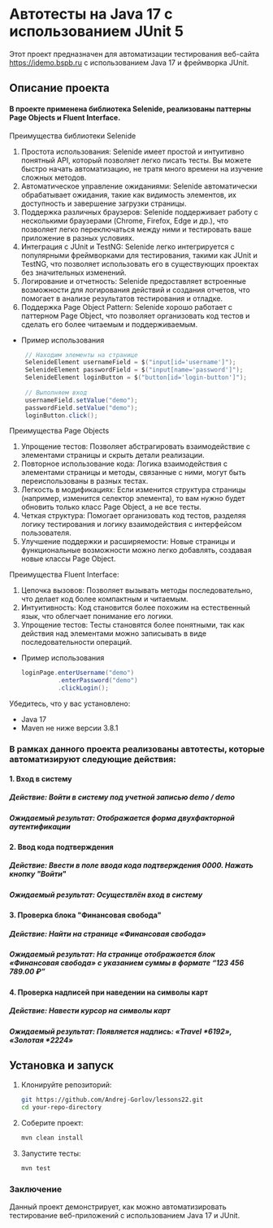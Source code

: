 # Автотесты на Java 17 с использованием JUnit 5

Этот проект предназначен для автоматизации тестирования веб-сайта https://idemo.bspb.ru с использованием Java 17 и фреймворка JUnit.

## Описание проекта

#### В проекте применена библиотека Selenide, реализованы паттерны Page Objects и Fluent Interface.

Преимущества библиотеки Selenide
1. Простота использования: Selenide имеет простой и интуитивно понятный API, который позволяет легко писать тесты. Вы можете быстро начать автоматизацию, не тратя много времени на изучение сложных методов.
2. Автоматическое управление ожиданиями: Selenide автоматически обрабатывает ожидания, такие как видимость элементов, их доступность и завершение загрузки страницы.
3. Поддержка различных браузеров: Selenide поддерживает работу с несколькими браузерами (Chrome, Firefox, Edge и др.), что позволяет легко переключаться между ними и тестировать ваше приложение в разных условиях.
4. Интеграция с JUnit и TestNG: Selenide легко интегрируется с популярными фреймворками для тестирования, такими как JUnit и TestNG, что позволяет использовать его в существующих проектах без значительных изменений.
5. Логирование и отчетность: Selenide предоставляет встроенные возможности для логирования действий и создания отчетов, что помогает в анализе результатов тестирования и отладке.
6. Поддержка Page Object Pattern: Selenide хорошо работает с паттерном Page Object, что позволяет организовать код тестов и сделать его более читаемым и поддерживаемым.

- Пример использования
   ```java
    // Находим элементы на странице
    SelenideElement usernameField = $("input[id='username']");
    SelenideElement passwordField = $("input[name='password']");
    SelenideElement loginButton = $("button[id='login-button']");
    
    // Выполняем вход
    usernameField.setValue("demo");
    passwordField.setValue("demo");
    loginButton.click();
  
Преимущества Page Objects
1. Упрощение тестов: Позволяет абстрагировать взаимодействие с элементами страницы и скрыть детали реализации.
2. Повторное использование кода: Логика взаимодействия с элементами страницы и методы, связанные с ними, могут быть переиспользованы в разных тестах.
3. Легкость в модификациях: Если изменится структура страницы (например, изменится селектор элемента), то вам нужно будет обновить только класс Page Object, а не все тесты.
4. Четкая структура: Помогает организовать код тестов, разделяя логику тестирования и логику взаимодействия с интерфейсом пользователя.
5. Улучшение поддержки и расширяемости: Новые страницы и функциональные возможности можно легко добавлять, создавая новые классы Page Object.

Преимущества Fluent Interface:
1. Цепочка вызовов: Позволяет вызывать методы последовательно, что делает код более компактным и читаемым.
2. Интуитивность: Код становится более похожим на естественный язык, что облегчает понимание его логики.
3. Упрощение тестов: Тесты становятся более понятными, так как действия над элементами можно записывать в виде последовательности операций.

- Пример использования
   ```java
   loginPage.enterUsername("demo")
             .enterPassword("demo")
             .clickLogin();

Убедитесь, что у вас установлено:
- Java 17
- Maven не ниже версии 3.8.1

### В рамках данного проекта реализованы автотесты, которые автоматизируют следующие действия:

#### 1. Вход в систему
##### Действие: Войти в систему под учетной записью demo / demo
##### Ожидаемый результат: Отображается форма двухфакторной аутентификации

#### 2. Ввод кода подтверждения
##### Действие: Ввести в поле ввода кода подтверждения 0000. Нажать кнопку "Войти"
##### Ожидаемый результат: Осуществлён вход в систему

#### 3. Проверка блока "Финансовая свобода"
##### Действие: Найти на странице «Финансовая свобода»
##### Ожидаемый результат: На странице отображается блок «Финансовая свобода» с указанием суммы в формате “123 456 789.00 ₽”

#### 4. Проверка надписей при наведении на символы карт
##### Действие: Навести курсор на символы карт
##### Ожидаемый результат: Появляется надпись: «Travel *6192», «Золотая *2224»

## Установка и запуск

1. Клонируйте репозиторий:
   ```bash
   git https://github.com/Andrej-Gorlov/lessons22.git
   cd your-repo-directory
2. Соберите проект:
   ```bash
   mvn clean install
3. Запустите тесты:
   ```bash
   mvn test
### Заключение
Данный проект демонстрирует, как можно автоматизировать тестирование веб-приложений с использованием Java 17 и JUnit.
